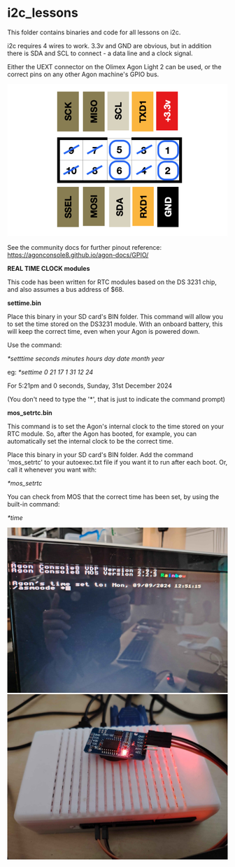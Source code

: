 # i2c_lessons
This folder contains binaries and code for all lessons on i2c.

i2c requires 4 wires to work. 3.3v and GND are obvious, but in addition there is SDA and SCL to connect - a data line and a clock signal.

Either the UEXT connector on the Olimex Agon Light 2 can be used, or the correct pins on any other Agon machine's GPIO bus.

![](./io_uext2.png)

See the community docs for further pinout reference:
https://agonconsole8.github.io/agon-docs/GPIO/

<B>REAL TIME CLOCK modules</B>

This code has been written for RTC modules based on the DS 3231 chip, and also assumes a bus address of $68.

<b>settime.bin</b>

Place this binary in your SD card's BIN folder. This command will allow you to set the time stored on the DS3231 module. With an onboard battery, this will keep the correct time, even when your Agon is powered down.

Use the command:

<i>*setttime seconds minutes hours day date month year</i>

eg: 
<i>*settime 0 21 17 1 31 12 24</i>

For 5:21pm and 0 seconds, Sunday, 31st December 2024

(You don't need to type the '*', that is just to indicate the command prompt)



<b>mos_setrtc.bin</b>

This command is to set the Agon's internal clock to the time stored on your RTC module. So, after the Agon has booted, for example, you can automatically set the internal clock to be the correct time.

Place this binary in your SD card's BIN folder.
Add the command 'mos_setrtc' to your autoexec.txt file if you want it to run after each boot.
Or, call it whenever you want with:

<i>*mos_setrtc</i>

You can check from MOS that the correct time has been set, by using the built-in command:

<i>*time</i>


![](./agontime.jpg)
![](./rtc%20module.jpg)


